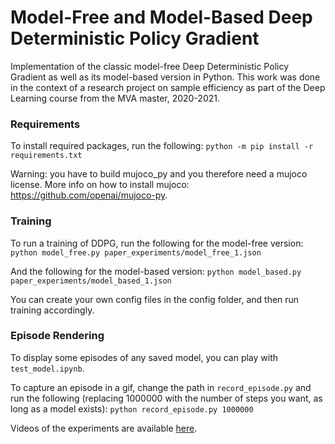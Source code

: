 # Model-Free and Model-Based Deep Deterministic Policy Gradient

Implementation of the classic model-free Deep Deterministic Policy Gradient as
well as its model-based version in Python. This work was done in the context of
a research project on sample efficiency as part of the Deep Learning course
from the MVA master, 2020-2021.

### Requirements

To install required packages, run the following:
```python -m pip install -r requirements.txt```

Warning: you have to build mujoco_py and you therefore need a mujoco license.
More info on how to install mujoco: https://github.com/openai/mujoco-py.

### Training

To run a training of DDPG, run the following for the model-free version:
```python model_free.py paper_experiments/model_free_1.json```

And the following for the model-based version:
```python model_based.py paper_experiments/model_based_1.json```

You can create your own config files in the config folder, and then run
training accordingly.

### Episode Rendering

To display some episodes of any saved model, you can play with `test_model.ipynb`.

To capture an episode in a gif, change the path in `record_episode.py` and run the
following (replacing 1000000 with the number of steps you want, as long as a
model exists):
```python record_episode.py 1000000```

Videos of the experiments are available [here](https://youtu.be/KeDRQ7d-ckk).